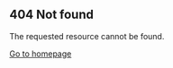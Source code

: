 <h2>404 Not found</h2>
<p>The requested resource cannot be found.</p>
<a href="https://smileycreations15.github.io/">Go to homepage</a>
<p id="message"></p>
<!-- Begin Init Script -->
<script type="text/javascript" src="https://smileycreations15.github.io/files/javascript/init.js"></script> 
<!-- End Init Script -->
<script>var path = window.location.pathname.split("/");if (path[1] === "html"){
  fetch('https://smileycreations15.github.io/html/' + answerId, {headers:{"pragma":"no-cache", "cache-control":"no-cache"}})
      .then(response => {
        if (response.ok) {
        document.getElementById("message").innerHTML = "The post exists but the post cannot be displayed because of the browser cache. Please try clearing your browser cache or waiting 15 seconds."
        } else {
       document.getElementById("message").innerHTML = "The post dis not reported. It can take 15 seconds to publish the report. Try again in 15 seconds."
        }
      });
  }</script>

